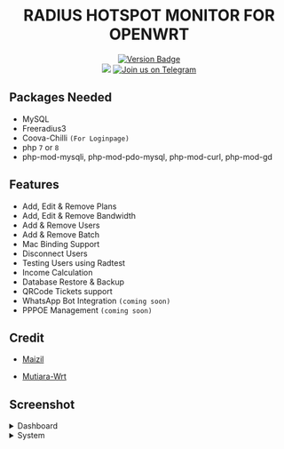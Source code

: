<h1 align="center">
  RADIUS HOTSPOT MONITOR FOR OPENWRT
</h1>

<div align="center">
  <a target="_blank" href="https://github.com/Maizil41/RadiusMonitor/releases"><img src="https://img.shields.io/badge/Version-2.3-blue?style=for-the-badge" alt="Version Badge"></a></br>
  <a target="_blank" href="https://github.com/Maizil41/RadiusMonitor/releases"><img src="https://img.shields.io/github/downloads/Maizil41/RadiusMonitor/total?    label=Total%20Download&labelColor=blue&style=for-the-badge"></a>
   <a target="_blank" href="https://t.me/mutiara_wrt"><img src="https://img.shields.io/badge/Telegram-Join%20Us-blue?style=for-the-badge&logo=telegram" alt="Join us on Telegram"></a>
</div>

Packages Needed
---
- MySQL
- Freeradius3
- Coova-Chilli `(For Loginpage)`
- php `7` or `8`
- php-mod-mysqli, php-mod-pdo-mysql, php-mod-curl, php-mod-gd

Features
---
- Add, Edit & Remove Plans
- Add, Edit & Remove Bandwidth
- Add & Remove Users
- Add & Remove Batch
- Mac Binding Support
- Disconnect Users
- Testing Users using Radtest
- Income Calculation
- Database Restore & Backup
- QRCode Tickets support
- WhatsApp Bot Integration `(coming soon)`
- PPPOE Management `(coming soon)`

Credit
---
<ul>
  <li><a href="https://t.me/maizil41" target="_blank">Maizil</a></li>
</ul>

<ul>
  <li><a href="https://t.me/mutiarawrt" target="_blank">Mutiara-Wrt</a></li>
</ul>

Screenshot
---
<details><summary>Dashboard</summary>
 <p>
  <img src="https://github.com/Maizil41/RadiusMonitor/blob/main/Capture1.PNG" alt="dashboard">
 </p>
</details>

<details><summary>System</summary>
 <p>
  <img src="https://github.com/Maizil41/RadiusMonitor/blob/main/Capture2.PNG" alt="system">
 </p>
</details>

